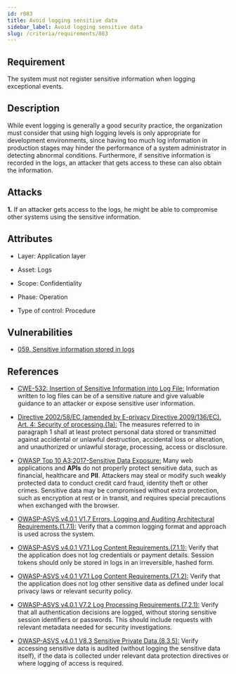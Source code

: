```yaml
---
id: r083
title: Avoid logging sensitive data
sidebar_label: Avoid logging sensitive data
slug: /criteria/requirements/083
---
```


## Requirement

The system must not register
sensitive information
when logging exceptional events.

## Description

While event logging
is generally a good security practice,
the organization must consider
that using high logging levels
is only appropriate for development environments,
since having too much log information
in production stages may hinder the performance
of a system administrator
in detecting abnormal conditions.
Furthermore,
if sensitive information
is recorded in the logs,
an attacker that gets access to these
can also obtain the information.

## Attacks

**1.** If an attacker gets access to the logs,
he might be able to compromise other systems
using the sensitive information.

## Attributes

- Layer: Application layer

- Asset: Logs

- Scope: Confidentiality

- Phase: Operation

- Type of control: Procedure

## Vulnerabilities

- [059. Sensitive information stored in logs](/criteria/vulnerabilities/059)

## References

- [CWE-532: Insertion of Sensitive Information into Log File:](https://cwe.mitre.org/data/definitions/532.html)
Information written to log files
can be of a sensitive nature
and give valuable guidance to an attacker
or expose sensitive user information.

- [Directive 2002/58/EC (amended by E-privacy Directive 2009/136/EC). Art. 4: Security of processing.(1a):](https://eur-lex.europa.eu/legal-content/EN/TXT/PDF/?uri=CELEX:02002L0058-20091219)
The measures referred to
in paragraph 1 shall at least protect
personal data stored or transmitted
against accidental or unlawful destruction,
accidental loss or alteration,
and unauthorized or unlawful storage,
processing, access
or disclosure.

- [OWASP Top 10 A3:2017-Sensitive Data Exposure:](https://owasp.org/www-project-top-ten/OWASP_Top_Ten_2017/Top_10-2017_A3-Sensitive_Data_Exposure)
Many web applications and **APIs**
do not properly protect sensitive data,
such as financial,
healthcare and **PII**.
Attackers may steal
or modify such weakly protected data
to conduct credit card fraud,
identity theft or other crimes.
Sensitive data may be compromised
without extra protection,
such as encryption at rest or in transit,
and requires special precautions
when exchanged with the browser.

- [OWASP-ASVS v4.0.1 V1.7 Errors, Logging and Auditing Architectural Requirements.(1.7.1):](https://owasp.org/www-pdf-archive/OWASP_Application_Security_Verification_Standard_4.0-en.pdf)
Verify that a common logging format
and approach is used across the system.

- [OWASP-ASVS v4.0.1 V7.1 Log Content Requirements.(7.1.1):](https://owasp.org/www-pdf-archive/OWASP_Application_Security_Verification_Standard_4.0-en.pdf)
Verify that the application
does not log credentials
or payment details.
Session tokens
should only be stored in logs in an irreversible,
hashed form.

- [OWASP-ASVS v4.0.1 V7.1 Log Content Requirements.(7.1.2):](https://owasp.org/www-pdf-archive/OWASP_Application_Security_Verification_Standard_4.0-en.pdf)
Verify that the application
does not log other sensitive data
as defined under local privacy laws
or relevant security policy.

- [OWASP-ASVS v4.0.1 V7.2 Log Processing Requirements.(7.2.1):](https://owasp.org/www-pdf-archive/OWASP_Application_Security_Verification_Standard_4.0-en.pdf)
Verify that all authentication decisions are logged,
without storing sensitive session identifiers
or passwords.
This should include requests
with relevant metadata needed
for security investigations.

- [OWASP-ASVS v4.0.1 V8.3 Sensitive Private Data.(8.3.5):](https://owasp.org/www-pdf-archive/OWASP_Application_Security_Verification_Standard_4.0-en.pdf)
Verify accessing sensitive data is audited
(without logging the sensitive data itself),
if the data is collected
under relevant data protection directives
or where logging of access is required.
